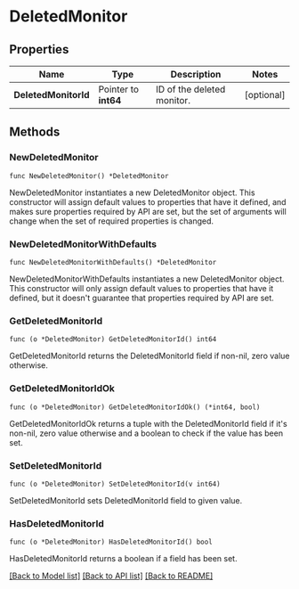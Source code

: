 # DeletedMonitor

## Properties

Name | Type | Description | Notes
---- | ---- | ----------- | ------
**DeletedMonitorId** | Pointer to **int64** | ID of the deleted monitor. | [optional] 

## Methods

### NewDeletedMonitor

`func NewDeletedMonitor() *DeletedMonitor`

NewDeletedMonitor instantiates a new DeletedMonitor object.
This constructor will assign default values to properties that have it defined,
and makes sure properties required by API are set, but the set of arguments
will change when the set of required properties is changed.

### NewDeletedMonitorWithDefaults

`func NewDeletedMonitorWithDefaults() *DeletedMonitor`

NewDeletedMonitorWithDefaults instantiates a new DeletedMonitor object.
This constructor will only assign default values to properties that have it defined,
but it doesn't guarantee that properties required by API are set.

### GetDeletedMonitorId

`func (o *DeletedMonitor) GetDeletedMonitorId() int64`

GetDeletedMonitorId returns the DeletedMonitorId field if non-nil, zero value otherwise.

### GetDeletedMonitorIdOk

`func (o *DeletedMonitor) GetDeletedMonitorIdOk() (*int64, bool)`

GetDeletedMonitorIdOk returns a tuple with the DeletedMonitorId field if it's non-nil, zero value otherwise
and a boolean to check if the value has been set.

### SetDeletedMonitorId

`func (o *DeletedMonitor) SetDeletedMonitorId(v int64)`

SetDeletedMonitorId sets DeletedMonitorId field to given value.

### HasDeletedMonitorId

`func (o *DeletedMonitor) HasDeletedMonitorId() bool`

HasDeletedMonitorId returns a boolean if a field has been set.


[[Back to Model list]](../README.md#documentation-for-models) [[Back to API list]](../README.md#documentation-for-api-endpoints) [[Back to README]](../README.md)


